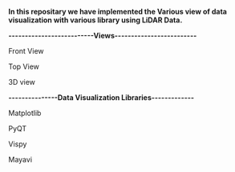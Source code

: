 **In this repositary we have implemented the Various view of data visualization with various library using LiDAR Data.**

**--------------------------Views-------------------------**

Front View

Top View

3D view

**---------------Data Visualization Libraries-------------**

Matplotlib 

PyQT 

Vispy

Mayavi
